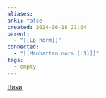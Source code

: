```yaml
---
aliases: 
anki: false
created: 2024-06-18 21:04
parent:
  - "[[Lp norm]]"
connected:
  - "[[Manhattan norm (L1)]]"
tags:
  - empty
---
```


[Вики](https://ru.wikipedia.org/wiki/%D0%A1%D1%80%D0%B5%D0%B4%D0%BD%D0%B5%D0%B5_%D0%B0%D1%80%D0%B8%D1%84%D0%BC%D0%B5%D1%82%D0%B8%D1%87%D0%B5%D1%81%D0%BA%D0%BE%D0%B5)